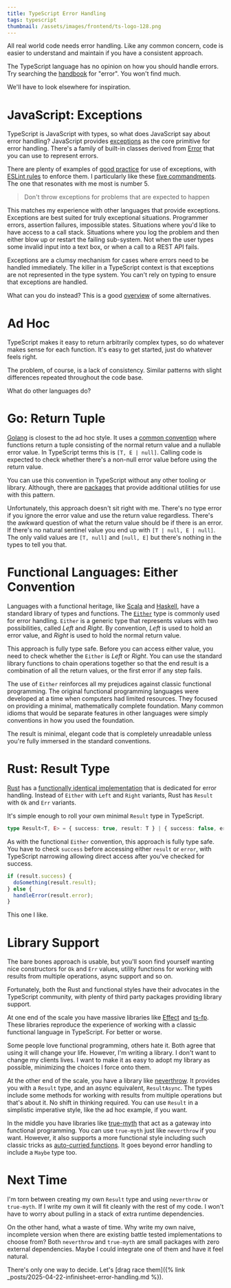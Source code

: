 ```yaml
---
title: TypeScript Error Handling
tags: typescript
thumbnail: /assets/images/frontend/ts-logo-128.png
---
```


All real world code needs error handling. Like any common concern, code is easier to understand and maintain if you have a consistent approach. 

The TypeScript language has no opinion on how you should handle errors. Try searching the [handbook](https://www.typescriptlang.org/docs/handbook/intro.html) for "error". You won't find much.

We'll have to look elsewhere for inspiration.

# JavaScript: Exceptions

TypeScript is JavaScript with types, so what does JavaScript say about error handling? JavaScript provides [exceptions](https://developer.mozilla.org/en-US/docs/Web/JavaScript/Guide/Control_flow_and_error_handling#exception_handling_statements) as the core primitive for error handling. There's a family of built-in classes derived from [Error](https://developer.mozilla.org/en-US/docs/Web/JavaScript/Reference/Global_Objects/Error) that you can use to represent errors.

There are plenty of examples of [good practice](https://engineering.udacity.com/handling-errors-like-a-pro-in-typescript-d7a314ad4991) for use of exceptions, with [ESLint rules](https://typescript-eslint.io/rules/only-throw-error) to enforce them. I particularly like these [five commandments](https://medium.com/with-orus/the-5-commandments-of-clean-error-handling-in-typescript-93a9cbdf1af5). The one that resonates with me most is number 5. 

> Don't throw exceptions for problems that are expected to happen

This matches my experience with other languages that provide exceptions. Exceptions are best suited for truly exceptional situations. Programmer errors, assertion failures, impossible states. Situations where you'd like to have access to a call stack. Situations where you log the problem and then either blow up or restart the failing sub-system. Not when the user types some invalid input into a text box, or when a call to a REST API fails.

Exceptions are a clumsy mechanism for cases where errors need to be handled immediately. The killer in a TypeScript context is that exceptions are not represented in the type system. You can't rely on typing to ensure that exceptions are handled. 

What can you do instead? This is a good [overview](https://meowbark.dev/Better-error-handling) of some alternatives.

# Ad Hoc

TypeScript makes it easy to return arbitrarily complex types, so do whatever makes sense for each function. It's easy to get started, just do whatever feels right. 

The problem, of course, is a lack of consistency. Similar patterns with slight differences repeated throughout the code base.

What do other languages do?

# Go: Return Tuple

[Golang](https://go.dev/) is closest to the ad hoc style. It uses a [common convention](https://go.dev/blog/error-handling-and-go) where functions return a tuple consisting of the normal return value and a nullable error value. In TypeScript terms this is `[T, E | null]`. Calling code is expected to check whether there's a non-null error value before using the return value.

You can use this convention in TypeScript without any other tooling or library. Although, there are [packages](https://github.com/thelinuxlich/go-go-try) that provide additional utilities for use with this pattern. 

Unfortunately, this approach doesn't sit right with me. There's no type error if you ignore the error value and use the return value regardless. There's the awkward question of what the return value should be if there is an error. If there's no natural sentinel value you end up with `[T | null, E | null]`. The only valid values are `[T, null]` and `[null, E]` but there's nothing in the types to tell you that.

# Functional Languages: Either Convention

Languages with a functional heritage, like [Scala](https://www.scala-lang.org/) and [Haskell](https://www.haskell.org/), have a standard library of types and functions. The [`Either`](https://hackage.haskell.org/package/base-4.21.0.0/docs/Data-Either.html) type is commonly used for error handling. `Either` is a generic type that represents values with two possibilities, called *Left* and *Right*. By convention, *Left* is used to hold an error value, and *Right* is used to hold the normal return value. 

This approach is fully type safe. Before you can access either value, you need to check whether the `Either` is *Left* or *Right*. You can use the standard library functions to chain operations together so that the end result is a combination of all the return values, or the first error if any step fails.

The use of `Either` reinforces all my prejudices against classic functional programming. The original functional programming languages were developed at a time when computers had limited resources. They focused on providing a minimal, mathematically complete foundation. Many common idioms that would be separate features in other languages were simply conventions in how you used the foundation.

The result is minimal, elegant code that is completely unreadable unless you're fully immersed in the standard conventions.

# Rust: Result Type

[Rust](https://www.rust-lang.org/) has a [functionally identical implementation](https://doc.rust-lang.org/book/ch09-02-recoverable-errors-with-result.html) that is dedicated for error handling. Instead of `Either` with `Left` and `Right` variants, Rust has `Result` with `Ok` and `Err` variants.

It's simple enough to roll your own minimal `Result` type in TypeScript.

```ts
type Result<T, E> = { success: true, result: T } | { success: false, error: E }
```

As with the functional `Either` convention, this approach is fully type safe. You have to check `success` before accessing either `result` or `error`, with TypeScript narrowing allowing direct access after you've checked for success.

```ts
if (result.success) {
  doSomething(result.result);
} else {
  handleError(result.error);
}
```

This one I like.

# Library Support

The bare bones approach is usable, but you'll soon find yourself wanting nice constructors for `Ok` and `Err` values, utility functions for working with results from multiple operations, async support and so on. 

Fortunately, both the Rust and functional styles have their advocates in the TypeScript community, with plenty of third party packages providing library support.

At one end of the scale you have massive libraries like [Effect](https://effect.website/) and [ts-fp](https://gcanti.github.io/fp-ts/). These libraries reproduce the experience of working with a classic functional language in TypeScript. For better or worse. 

Some people love functional programming, others hate it. Both agree that using it will change your life. However, I'm writing a library. I don't want to change my clients lives. I want to make it as easy to adopt my library as possible, minimizing the choices I force onto them.

At the other end of the scale, you have a library like [neverthrow](https://github.com/supermacro/neverthrow). It provides you with a `Result` type, and an async equivalent, `ResultAsync`. The types include some methods for working with results from multiple operations but that's about it. No shift in thinking required. You can use `Result` in a simplistic imperative style, like the ad hoc example, if you want.

In the middle you have libraries like [true-myth](https://true-myth.js.org/) that act as a gateway into functional programming. You can use `true-myth` just like `neverthrow` if you want. However, it also supports a more functional style including such classic tricks as [auto-curried functions](https://v4.chriskrycho.com/2017/collection-last-auto-curried-functions.html). It goes beyond error handling to include a `Maybe` type too. 

# Next Time

I'm torn between creating my own `Result` type and using `neverthrow` or `true-myth`. If I write my own it will fit cleanly with the rest of my code. I won't have to worry about pulling in a stack of extra runtime dependencies.

On the other hand, what a waste of time. Why write my own naive, incomplete version when there are existing battle tested implementations to choose from? Both `neverthrow` and `true-myth` are small packages with zero external dependencies. Maybe I could integrate one of them and have it feel natural.

There's only one way to decide. Let's [drag race them]({% link _posts/2025-04-22-infinisheet-error-handling.md %}).
